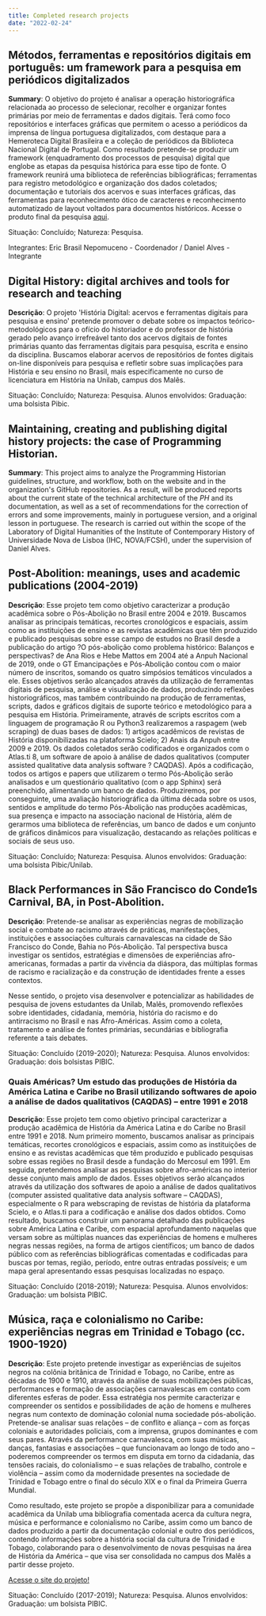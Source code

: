 ```yaml
---
title: Completed research projects
date: "2022-02-24"
---
```

## Métodos, ferramentas e repositórios digitais em português: um framework para a pesquisa em periódicos digitalizados

**Summary**: O objetivo do projeto é analisar a operação historiográfica relacionada ao processo de selecionar, recolher e organizar fontes primárias por meio de ferramentas e dados digitais. Terá como foco repositórios e interfaces gráficas que permitem o acesso a periódicos da imprensa de língua portuguesa digitalizados, com destaque para a Hemeroteca Digital Brasileira e a coleção de periódicos da Biblioteca Nacional Digital de Portugal. Como resultado pretende-se produzir um framework (enquadramento dos processos de pesquisa) digital que englobe as etapas da pesquisa histórica para esse tipo de fonte. O framework reunirá uma biblioteca de referências bibliográficas; ferramentas para registro metodológico e organização dos dados coletados; documentação e tutoriais dos acervos e suas interfaces gráficas, das ferramentas para reconhecimento ótico de caracteres e reconhecimento automatizado de layout voltados para documentos históricos. Acesse o produto final da pesquisa [aqui](https://ericbrasiln.github.io/hemdig-framework/).

Situação: Concluído; Natureza: Pesquisa.

Integrantes: Eric Brasil Nepomuceno - Coordenador / Daniel Alves - Integrante

## Digital History: digital archives and tools for research and teaching

**Descrição**: O projeto 'História Digital: acervos e ferramentas digitais para pesquisa e ensino' pretende promover o debate sobre os impactos teórico-metodológicos para o ofício do historiador e do professor de história gerado pelo avanço irrefreável tanto dos acervos digitais de fontes primárias quanto das ferramentas digitais para pesquisa, escrita e ensino da disciplina. Buscamos elaborar acervos de repositórios de fontes digitais on-line disponíveis para pesquisa e refletir sobre suas implicações para História e seu ensino no Brasil, mais especificamente no curso de licenciatura em História na Unilab, campus dos Malês.

Situação: Concluído; Natureza: Pesquisa.
Alunos envolvidos: Graduação: uma bolsista Pibic.


## Maintaining, creating and publishing digital history projects: the case of Programming Historian.

**Summary**: This project aims to analyze the Programming Historian guidelines, structure, and workflow, both on the website and in the organization's GitHub repositories. As a result, will be produced reports about the current state of the technical architecture of the *PH* and its documentation, as well as a set of recommendations for the correction of errors and some improvements, mainly in portuguese version, and a original lesson in portuguese. The research is carried out within the scope of the Laboratory of Digital Humanities of the Institute of Contemporary History of Universidade Nova de Lisboa (IHC, NOVA/FCSH), under the supervision of Daniel Alves.


## Post-Abolition: meanings, uses and academic publications (2004-2019)

**Descrição**: Esse projeto tem como objetivo caracterizar a produção acadêmica sobre o Pós-Abolição no Brasil entre 2004 e 2019. Buscamos analisar as principais temáticas, recortes cronológicos e espaciais, assim como as instituições de ensino e as revistas acadêmicas que têm produzido e publicado pesquisas sobre esse campo de estudos no Brasil desde a publicação do artigo ?O pós-abolição como problema histórico: Balanços e perspectivas? de Ana Rios e Hebe Mattos em 2004 até a Anpuh Nacional de 2019, onde o GT Emancipações e Pós-Abolição contou com o maior número de inscritos, somando os quatro simpósios temáticos vinculados a ele. Esses objetivos serão alcançados através da utilização de ferramentas digitais de pesquisa, análise e visualização de dados, produzindo reflexões historiográficos, mas também contribuindo na produção de ferramentas, scripts, dados e gráficos digitais de suporte teórico e metodológico para a pesquisa em História. Primeiramente, através de scripts escritos com a linguagem de programação R ou Python3 realizaremos a raspagem (web scraping) de duas bases de dados: 1) artigos acadêmicos de revistas de História disponibilizadas na plataforma Scielo; 2) Anais da Anpuh entre 2009 e 2019. Os dados coletados serão codificados e organizados com o Atlas.ti 8, um software de apoio à análise de dados qualitativos (computer assisted qualitative data analysis software ? CAQDAS). Após a codificação, todos os artigos e papers que utilizarem o termo Pós-Abolição serão analisados e um questionário qualitativo (com o app Sphinx) será preenchido, alimentando um banco de dados. Produziremos, por conseguinte, uma avaliação historiográfica da última década sobre os usos, sentidos e amplitude do termo Pós-Abolição nas produções acadêmicas, sua presença e impacto na associação nacional de História, além de gerarmos uma biblioteca de referências, um banco de dados e um conjunto de gráficos dinâmicos para visualização, destacando as relações políticas e sociais de seus uso.

Situação: Concluído; Natureza: Pesquisa.
Alunos envolvidos: Graduação: uma bolsista Pibic/Unilab.

## Black Performances in São Francisco do Conde1s Carnival, BA, in Post-Abolition.

**Descrição**: Pretende-se analisar as experiências negras de mobilização social e combate ao racismo através de práticas, manifestações, instituições e associações culturais carnavalescas na cidade de São Francisco do Conde, Bahia no Pós-Abolição. Tal perspectiva busca investigar os sentidos, estratégias e dimensões de experiências afro-americanas, formadas a partir da vivência da diáspora, das múltiplas formas de racismo e racialização e da construção de identidades frente a esses contextos. 

Nesse sentido, o projeto visa desenvolver e potencializar as habilidades de pesquisa de jovens estudantes da Unilab, Malês, promovendo reflexões sobre identidades, cidadania, memória, história do racismo e do antirracismo no Brasil e nas Afro-Américas. Assim como a coleta, tratamento e análise de fontes primárias, secundárias e bibliografia referente a tais debates. 

Situação: Concluído (2019-2020); Natureza: Pesquisa.
Alunos envolvidos: Graduação: dois bolsistas PIBIC.

### Quais Américas? Um estudo das produções de História da América Latina e Caribe no Brasil utilizando softwares de apoio a análise de dados qualitativos (CAQDAS) – entre 1991 e 2018

**Descrição**: Esse projeto tem como objetivo principal caracterizar a produção acadêmica de História da América Latina e do Caribe no Brasil entre 1991 e 2018. Num primeiro momento, buscamos analisar as principais temáticas, recortes cronológicos e espaciais, assim como as instituições de ensino e as revistas acadêmicas que têm produzido e publicado pesquisas sobre essas regiões no Brasil desde a fundação do Mercosul em 1991. Em seguida, pretendemos analisar as pesquisas sobre afro-américas no interior desse conjunto mais amplo de dados. Esses objetivos serão alcançados através da utilização dos softwares de apoio a análise de dados qualitativos (computer assisted qualitative data analysis software – CAQDAS), especialmente o R para webscraping de revistas de história da plataforma Scielo, e o Atlas.ti para a codificação e análise dos dados obtidos. Como resultado, buscamos construir um panorama detalhado das publicações sobre América Latina e Caribe, com espacial aprofundamento naquelas que versam sobre as múltiplas nuances das experiências de homens e mulheres negras nessas regiões, na forma de artigos científicos; um banco de dados público com as referências bibliográficas comentadas e codificadas para buscas por temas, região, período, entre outras entradas possíveis; e um mapa geral apresentando essas pesquisas localizadas no espaço.

Situação: Concluído (2018-2019); Natureza: Pesquisa.
Alunos envolvidos: Graduação: um bolsista PIBIC.

## Música, raça e colonialismo no Caribe: experiências negras em Trinidad e Tobago (cc. 1900-1920)

**Descrição**: Este projeto pretende investigar as experiências de sujeitos negros na colônia britânica de Trinidad e Tobago, no Caribe, entre as décadas de 1900 e 1910, através da análise de suas mobilizações públicas, performances e formação de associações carnavalescas em contato com diferentes esferas de poder. Essa estratégia nos permite caracterizar e compreender os sentidos e possibilidades de ação de homens e mulheres negras num contexto de dominação colonial numa sociedade pós-abolição. Pretende-se analisar suas relações – de conflito e aliança – com as forças coloniais e autoridades policiais, com a imprensa, grupos dominantes e com seus pares. Através da performance carnavalesca, com suas músicas, danças, fantasias e associações – que funcionavam ao longo de todo ano – poderemos compreender os termos em disputa em torno da cidadania, das tensões raciais, do colonialismo – e suas relações de trabalho, controle e violência – assim como da modernidade presentes na sociedade de Trinidad e Tobago entre o final do século XIX e o final da Primeira Guerra Mundial.

Como resultado, este projeto se propõe a disponibilizar para a comunidade acadêmica da Unilab uma bibliografia comentada acerca da cultura negra, música e performance e colonialismo no Caribe, assim como um banco de dados produzido a partir da documentação colonial e outro dos periódicos, contendo informações sobre a história social da cultura de Trinidad e Tobago, colaborando para o desenvolvimento de novas pesquisas na área de História da América – que visa ser consolidada no campus dos Malês a partir desse projeto.

[Acesse o site do projeto!](https://afroamericas.wixsite.com/site/musica)

Situação: Concluído (2017-2019); Natureza: Pesquisa.
Alunos envolvidos: Graduação: um bolsista PIBIC.

